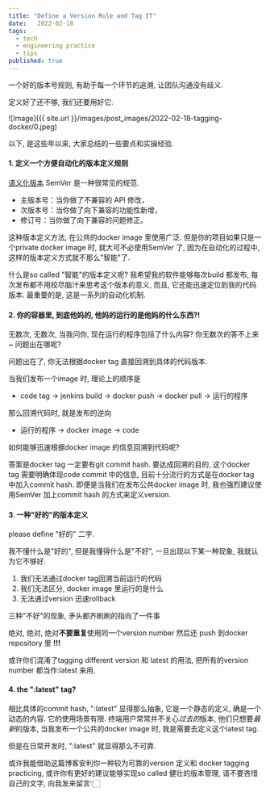 ```yaml
---
title: "Define a Version Rule and Tag IT"
date:   2022-02-18
tags:
  - tech
  - engineering practice
  - tips
published: true
---
```


一个好的版本号规则, 有助于每一个环节的追溯, 让团队沟通没有歧义.

定义好了还不够, 我们还要用好它.

![Image]({{ site.url }}/images/post_images/2022-02-18-tagging-docker/0.jpeg)

以下, 是这些年以来, 大家总结的一些要点和实操经验.


#### 1. 定义一个方便自动化的版本定义规则
[语义化版本](https://semver.org/lang/zh-CN/) SemVer 是一种很常见的规范. 

- 主版本号：当你做了不兼容的 API 修改，
- 次版本号：当你做了向下兼容的功能性新增，
- 修订号：当你做了向下兼容的问题修正。

这种版本定义方法, 在公共的docker image 里使用广泛. 但是你的项目如果只是一个private docker image 时, 就大可不必使用SemVer 了, 因为在自动化的过程中, 这样的版本定义方式就不那么"智能"了.

什么是so called "智能"的版本定义呢? 我希望我的软件能够每次build 都发布, 每次发布都不用绞尽脑汁来思考这个版本的意义, 而且, 它还能迅速定位到我的代码版本. 最重要的是, 这是一系列的自动化机制.


#### 2. 你的容器里, 到底他妈的, 他妈的运行的是他妈的什么东西?!
无数次, 无数次, 当我问你, 现在运行的程序包括了什么内容? 你无数次的答不上来~ 问题出在哪呢?

问题出在了, 你无法根据docker tag 直接回溯到具体的代码版本.

当我们发布一个image 时, 理论上的顺序是

- code tag -> jenkins build -> docker push -> docker pull -> 运行的程序

那么回溯代码时, 就是发布的逆向

- 运行的程序 -> docker image -> code

如何能够迅速根据docker image 的信息回溯到代码呢?

答案是docker tag 一定要有git commit hash. 要达成回溯的目的, 这个docker tag 需要明确体现code commit 中的信息, 目前十分流行的方式是在docker tag 中加入commit hash. 即便是当我们在发布公共docker image 时, 我也强烈建议使用SemVer 加上commit hash 的方式来定义version.


#### 3. 一种"好的"的版本定义
please define "好的" 二字.

我不懂什么是"好的", 但是我懂得什么是"不好", 一旦出现以下某一种现象, 我就认为它不够好.

1. 我们无法通过docker tag回溯当前运行的代码
2. 我们无法区分, docker image 里运行的是什么
3. 无法通过version 迅速rollback

三种"不好"的现象, 矛头都齐刷刷的指向了一件事

绝对, 绝对, 绝对**不要重复**使用同一个version number 然后还 push 到docker repository 里 **!!!**

或许你们混淆了tagging different version 和 latest 的用法, 把所有的version number 都当作:latest 来用.


#### 4. the ":latest" tag?
相比具体的commit hash, ":latest" 显得那么抽象, 它是一个静态的定义, 确是一个动态的内容. 它的使用场景有限. 终端用户常常并不关心*过去的*版本, 他们只想要*最新*的版本, 当我发布一个公共的docker image 时, 我是需要去定义这个latest tag.

但是在日常开发时, ":latest" 就显得那么不可靠.


或许我能借助这篇博客安利你一种较为可靠的version 定义和 docker tagging practicing, 或许你有更好的建议能够实现so called 健壮的版本管理, 请不要吝惜自己的文字, 向我发来留言👇🏻️